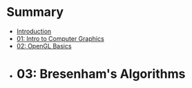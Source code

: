 # Summary

* [Introduction](README.md)
* [01: Intro to Computer Graphics](01_intro_to_computer_graphics.md)
* [02: OpenGL Basics](02_opengl_basics.md)
* # 03: Bresenham's Algorithms

